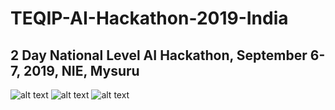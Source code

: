 # TEQIP-AI-Hackathon-2019-India
## 2 Day National Level AI Hackathon, September 6-7, 2019, NIE, Mysuru

![alt text](http://www.nie.ac.in/wp-content/uploads/2019/cs-hackathon/images/nie-logo.jpg) ![alt text](http://www.nie.ac.in/wp-content/uploads/2019/cs-hackathon/images/teqip.png) ![alt text](http://www.nie.ac.in/wp-content/uploads/2019/cs-hackathon/images/open.png)
